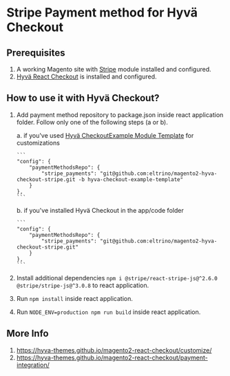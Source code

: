 # Stripe Payment method for Hyvä Checkout

## Prerequisites

1. A working Magento site with [Stripe](https://stripe.com/docs/plugins/magento-2/install) module installed and configured.
2. [Hyvä React Checkout](https://github.com/hyva-themes/magento2-react-checkout) is installed and configured.

## How to use it with Hyvä Checkout?

1. Add payment method repository to package.json inside react application folder. Follow only one of the following steps (a or b). 
 
   a. if you've used [Hyvä CheckoutExample Module Template](https://github.com/hyva-themes/magento2-checkout-example) for customizations

       ```
       "config": {
           "paymentMethodsRepo": {
               "stripe_payments": "git@github.com:eltrino/magento2-hyva-checkout-stripe.git -b hyva-checkout-example-template"
           }
       },
       ```

   b. if you've installed Hyvä Checkout in the app/code folder 

       ```
       "config": {
           "paymentMethodsRepo": {
               "stripe_payments": "git@github.com:eltrino/magento2-hyva-checkout-stripe.git"
           }
       },
       ```

2. Install additional dependencies `npm i @stripe/react-stripe-js@^2.6.0 @stripe/stripe-js@^3.0.8` to react application.
3. Run `npm install` inside react application.
4. Run `NODE_ENV=production npm run build` inside react application.

## More Info
1. https://hyva-themes.github.io/magento2-react-checkout/customize/
2. https://hyva-themes.github.io/magento2-react-checkout/payment-integration/
